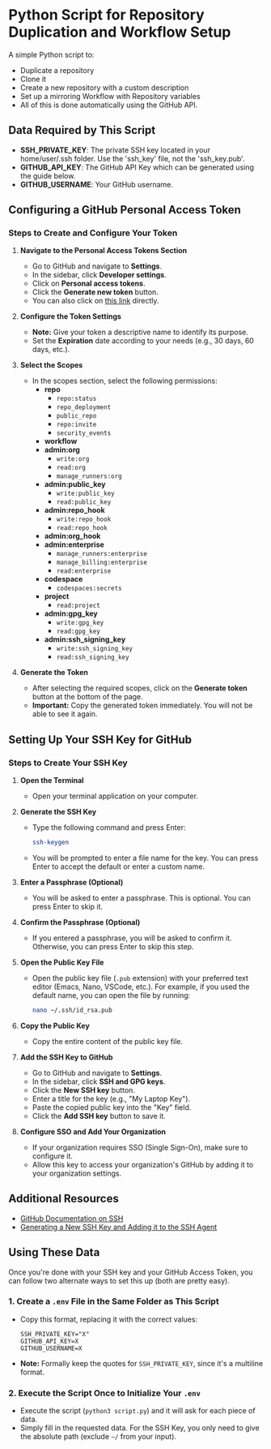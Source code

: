 # Python Script for Repository Duplication and Workflow Setup

A simple Python script to:
- Duplicate a repository
- Clone it
- Create a new repository with a custom description
- Set up a mirroring Workflow with Repository variables
- All of this is done automatically using the GitHub API.

## Data Required by This Script

- **SSH_PRIVATE_KEY**: The private SSH key located in your home/user/.ssh folder. Use the 'ssh_key' file, not the 'ssh_key.pub'.
- **GITHUB_API_KEY**: The GitHub API Key which can be generated using the guide below.
- **GITHUB_USERNAME**: Your GitHub username.

## Configuring a GitHub Personal Access Token

### Steps to Create and Configure Your Token

1. **Navigate to the Personal Access Tokens Section**
   - Go to GitHub and navigate to **Settings**.
   - In the sidebar, click **Developer settings**.
   - Click on **Personal access tokens**.
   - Click the **Generate new token** button.
   - You can also click on [this link](https://github.com/settings/tokens) directly.

2. **Configure the Token Settings**
   - **Note:** Give your token a descriptive name to identify its purpose.
   - Set the **Expiration** date according to your needs (e.g., 30 days, 60 days, etc.).

3. **Select the Scopes**
   - In the scopes section, select the following permissions:
     - **repo**
       - `repo:status`
       - `repo_deployment`
       - `public_repo`
       - `repo:invite`
       - `security_events`
     - **workflow**
     - **admin:org**
       - `write:org`
       - `read:org`
       - `manage_runners:org`
     - **admin:public_key**
       - `write:public_key`
       - `read:public_key`
     - **admin:repo_hook**
       - `write:repo_hook`
       - `read:repo_hook`
     - **admin:org_hook**
     - **admin:enterprise**
       - `manage_runners:enterprise`
       - `manage_billing:enterprise`
       - `read:enterprise`
     - **codespace**
       - `codespaces:secrets`
     - **project**
       - `read:project`
     - **admin:gpg_key**
       - `write:gpg_key`
       - `read:gpg_key`
     - **admin:ssh_signing_key**
       - `write:ssh_signing_key`
       - `read:ssh_signing_key`

4. **Generate the Token**
   - After selecting the required scopes, click on the **Generate token** button at the bottom of the page.
   - **Important:** Copy the generated token immediately. You will not be able to see it again.

## Setting Up Your SSH Key for GitHub

### Steps to Create Your SSH Key

1. **Open the Terminal**
   - Open your terminal application on your computer.

2. **Generate the SSH Key**
   - Type the following command and press Enter:
     ```bash
     ssh-keygen
     ```
   - You will be prompted to enter a file name for the key. You can press Enter to accept the default or enter a custom name.

3. **Enter a Passphrase (Optional)**
   - You will be asked to enter a passphrase. This is optional. You can press Enter to skip it.

4. **Confirm the Passphrase (Optional)**
   - If you entered a passphrase, you will be asked to confirm it. Otherwise, you can press Enter to skip this step.

5. **Open the Public Key File**
   - Open the public key file (`.pub` extension) with your preferred text editor (Emacs, Nano, VSCode, etc.). For example, if you used the default name, you can open the file by running:
     ```bash
     nano ~/.ssh/id_rsa.pub
     ```

6. **Copy the Public Key**
   - Copy the entire content of the public key file.

7. **Add the SSH Key to GitHub**
   - Go to GitHub and navigate to **Settings**.
   - In the sidebar, click **SSH and GPG keys**.
   - Click the **New SSH key** button.
   - Enter a title for the key (e.g., "My Laptop Key").
   - Paste the copied public key into the "Key" field.
   - Click the **Add SSH key** button to save it.

8. **Configure SSO and Add Your Organization**
   - If your organization requires SSO (Single Sign-On), make sure to configure it.
   - Allow this key to access your organization's GitHub by adding it to your organization settings.

## Additional Resources
- [GitHub Documentation on SSH](https://docs.github.com/en/authentication/connecting-to-github-with-ssh)
- [Generating a New SSH Key and Adding it to the SSH Agent](https://docs.github.com/en/authentication/connecting-to-github-with-ssh/generating-a-new-ssh-key-and-adding-it-to-the-ssh-agent)

## Using These Data

Once you're done with your SSH key and your GitHub Access Token, you can follow two alternate ways to set this up (both are pretty easy).

### 1. **Create a `.env` File in the Same Folder as This Script**
   - Copy this format, replacing it with the correct values:
     ```env
     SSH_PRIVATE_KEY="X"
     GITHUB_API_KEY=X
     GITHUB_USERNAME=X
     ```
   - **Note:** Formally keep the quotes for `SSH_PRIVATE_KEY`, since it's a multiline format.

### 2. **Execute the Script Once to Initialize Your `.env`**
   - Execute the script (`python3 script.py`) and it will ask for each piece of data.
   - Simply fill in the requested data. For the SSH Key, you only need to give the absolute path (exclude `~/` from your input).
